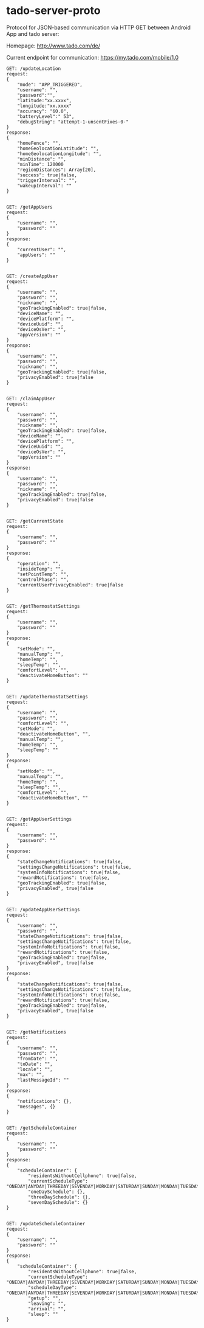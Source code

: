 tado-server-proto
=================

Protocol for JSON-based communication via HTTP GET between Android App and tado server:

Homepage: http://www.tado.com/de/

Current endpoint for communication: https://my.tado.com/mobile/1.0


    GET: /updateLocation
    request:
    {
        "mode": "APP_TRIGGERED",
        "username": "",
        "password":"",
        "latitude:"xx.xxxx",
        "longitude:"xx.xxxx"
        "accuracy": "60.0",
        "batteryLevel":" 53",
        "debugString": "attempt-1-unsentFixes-0-"
    }
    response:
    {
        "homeFence": "",
        "homeGeolocationLatitude": "",
        "homeGeolocationLongitude": "",
        "minDistance": "",
        "minTime": 120000
        "regionDistances": Array[20],
        "success": true|false,
        "triggerInterval": "",
        "wakeupInterval": ""
    }


    GET: /getAppUsers
    request:
    {
        "username": "",
        "password": ""
    }
    response:
    {
        "currentUser": "",
        "appUsers": ""
    }


    GET: /createAppUser
    request:
    {
        "username": "",
        "password": "",
        "nickname": "",
        "geoTrackingEnabled": true|false,
        "deviceName": "",
        "devicePlatform": "",
        "deviceUuid": "",
        "deviceOsVer": "",
        "appVersion": ""
    }
    response:
    {
        "username": "",
        "password": "",
        "nickname": "",
        "geoTrackingEnabled": true|false,
        "privacyEnabled": true|false
    }


    GET: /claimAppUser
    request:
    {
        "username": "",
        "password": "",
        "nickname": "",
        "geoTrackingEnabled": true|false,
        "deviceName": "",
        "devicePlatform": "",
        "deviceUuid": "",
        "deviceOsVer": "",
        "appVersion": ""
    }
    response:
    {
        "username": "",
        "password": "",
        "nickname": "",
        "geoTrackingEnabled": true|false,
        "privacyEnabled": true|false
    }


    GET: /getCurrentState
    request:
    {
        "username": "",
        "password": ""
    }
    response:
    {
        "operation": "",
        "insideTemp": "",
        "setPointTemp": "",
        "controlPhase": "",
        "currentUserPrivacyEnabled": true|false
    }


    GET: /getThermostatSettings
    request:
    {
        "username": "",
        "password": ""
    }
    response:
    {
        "setMode": "",
        "manualTemp": "",
        "homeTemp": "",
        "sleepTemp": "",
        "comfortLevel": "",
        "deactivateHomeButton": ""
    }


    GET: /updateThermostatSettings
    request:
    {
        "username": "",
        "password": "",
        "comfortLevel": "",
        "setMode": "",
        "deactivateHomeButton", "",
        "manualTemp": "",
        "homeTemp": "",
        "sleepTemp": ""
    }
    response:
    {
        "setMode": "",
        "manualTemp": "",
        "homeTemp": "",
        "sleepTemp": "",
        "comfortLevel": "",
        "deactivateHomeButton", ""
    }


    GET: /getAppUserSettings
    request:
    {
        "username": "",
        "password": ""
    }
    response:
    {
        "stateChangeNotifications": true|false,
        "settingsChangeNotifications": true|false,
        "systemInfoNotifications": true|false,
        "rewardNotifications": true|false,
        "geoTrackingEnabled": true|false,
        "privacyEnabled", true|false
    }


    GET: /updateAppUserSettings
    request:
    {
        "username": "",
        "password": "",
        "stateChangeNotifications": true|false,
        "settingsChangeNotifications": true|false,
        "systemInfoNotifications": true|false,
        "rewardNotifications": true|false,
        "geoTrackingEnabled": true|false,
        "privacyEnabled", true|false
    }
    response:
    {
        "stateChangeNotifications": true|false,
        "settingsChangeNotifications": true|false,
        "systemInfoNotifications": true|false,
        "rewardNotifications": true|false,
        "geoTrackingEnabled": true|false,
        "privacyEnabled", true|false
    }


    GET: /getNotifications
    request:
    {
        "username": "",
        "password": "",
        "fromDate": "",
        "toDate": "",
        "locale": "",
        "max": "",
        "lastMessageId": ""
    }
    response:
    {
        "notifications": {},
        "messages", {}
    }


    GET: /getScheduleContainer
    request:
    {
        "username": "",
        "password": ""
    }
    response:
    {
        "scheduleContainer": {
            "residentsWithoutCellphone": true|false,
            "currentScheduleType": "ONEDAY|ANYDAY|THREEDAY|SEVENDAY|WORKDAY|SATURDAY|SUNDAY|MONDAY|TUESDAY|WEDNESDAY|..."
            "oneDaySchedule": {},
            "threeDaySchedule": {},
            "sevenDaySchedule": {}
    }


    GET: /updateScheduleContainer
    request:
    {
        "username": "",
        "password": ""
    }
    response:
    {
        "scheduleContainer": {
            "residentsWithoutCellphone": true|false,
            "currentScheduleType": "ONEDAY|ANYDAY|THREEDAY|SEVENDAY|WORKDAY|SATURDAY|SUNDAY|MONDAY|TUESDAY|WEDNESDAY|..."
            "scheduleDayType": "ONEDAY|ANYDAY|THREEDAY|SEVENDAY|WORKDAY|SATURDAY|SUNDAY|MONDAY|TUESDAY|WEDNESDAY|...",
            "getup": "",
            "leaving": "",
            "arrival": "",
            "sleep": ""
    }
